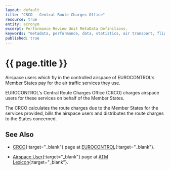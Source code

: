 ```yaml
---
layout: default
title: "CRCO - Central Route Charges Office"
resource: true
entity: acronym
excerpt: Performance Review Unit MetaData Definitions.
keywords: "metadata, performance, data, statistics, air transport, flights, europe, delay, safety"
published: true
---
```


# {{ page.title }}

Airspace users which fly in the controlled airspace of EUROCONTROL’s Member States
pay for the air traffic services they use.

EUROCONTROL's Central Route Charges Office (CRCO) charges airspace users
for these services on behalf of the Member States.

The CRCO calculates the route charges due to the Member States for the
services provided, bills the airspace users and distributes the route
charges to the States concerned.

## See Also


* [CRCO][crcoECTRL]{:target="_blank"} page at [EUROCONTROL][ectrl]{:target="_blank"}.

* [Airspace User][auLEXI]{:target="_blank"} page at [ATM Lexicon][lexi]{:target="_blank"}.

[crcoECTRL]: <https://www.eurocontrol.int/crco> "CRCO - EUROCONTROL"
[auLEXI]: <https://ext.eurocontrol.int/lexicon/index.php/Airspace_User> "Airspace User - ATM Lexicon"
[ectrl]: <https://www.eurocontrol.int/> "EUROCONTROL"
[lexi]: <https://ext.eurocontrol.int/lexicon/index.php/Main_Page> "ATM Lexicon"